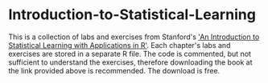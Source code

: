 # Introduction-to-Statistical-Learning

This is a collection of labs and exercises from Stanford's ['An Introduction to Statistical Learning with Applications in R'](https://www.statlearning.com). 
Each chapter's labs and exercises are stored in a separate R file. 
The code is commented, but not sufficient to understand the exercises, therefore downloading the book at the link provided above is recommended. The download is free. 
